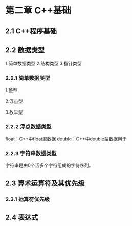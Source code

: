 # 第二章 C++基础 #

## 2.1 C++程序基础 ##

## 2.2 数据类型 ##

1.简单数据类型
2.结构类型
3.指针类型

### 2.2.1 简单数据类型 ###

1.整型

2.浮点型

3.枚举型

### 2.2.2 浮点数据类型 ###
float：C++中float型数据
double：C++中double型数据用于

### 2.2.3 字符串数据类型 ###
字符串是由0个活多个字符组成的字符序列。

## 2.3 算术运算符及其优先级 ##

### 2.3.1 运算符优先级 ###

## 2.4 表达式 ##